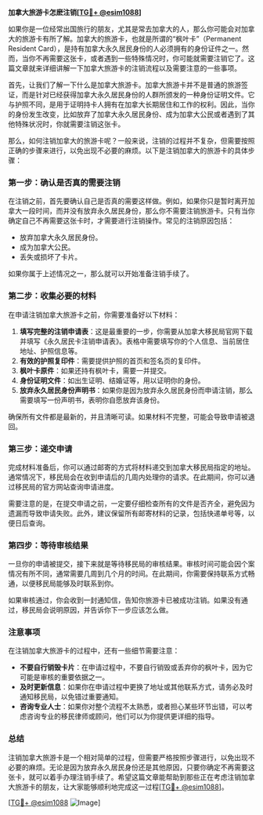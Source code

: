 **加拿大旅游卡怎麽注销[[TG💪+ @esim1088](https://t.me/s/esim1088)]**

如果你是一位经常出国旅行的朋友，尤其是常去加拿大的人，那么你可能会对加拿大的旅游卡有所了解。加拿大的旅游卡，也就是所谓的“枫叶卡”（Permanent Resident Card），是持有加拿大永久居民身份的人必须拥有的身份证件之一。然而，当你不再需要这张卡，或者遇到一些特殊情况时，你可能就需要注销它了。这篇文章就来详细讲解一下加拿大旅游卡的注销流程以及需要注意的一些事项。

首先，让我们了解一下什么是加拿大旅游卡。加拿大旅游卡并不是普通的旅游签证，而是针对已经获得加拿大永久居民身份的人群所颁发的一种身份证明文件。它与护照不同，是用于证明持卡人拥有在加拿大长期居住和工作的权利。因此，当你的身份发生改变，比如放弃了加拿大永久居民身份、成为加拿大公民或者遇到了其他特殊状况时，你就需要注销这张卡。

那么，如何注销加拿大的旅游卡呢？一般来说，注销的过程并不复杂，但需要按照正确的步骤来进行，以免出现不必要的麻烦。以下是注销加拿大的旅游卡的具体步骤：

### **第一步：确认是否真的需要注销**
在注销之前，首先要确认自己是否真的需要这样做。例如，如果你只是暂时离开加拿大一段时间，而并没有放弃永久居民身份，那么你不需要注销旅游卡。只有当你确定自己不再需要这张卡时，才需要进行注销操作。常见的注销原因包括：
- 放弃加拿大永久居民身份。
- 成为加拿大公民。
- 丢失或损坏了卡片。

如果你属于上述情况之一，那么就可以开始准备注销手续了。

### **第二步：收集必要的材料**
在申请注销加拿大旅游卡之前，你需要准备好以下材料：
1. **填写完整的注销申请表**：这是最重要的一步，你需要从加拿大移民局官网下载并填写《永久居民卡注销申请表》。表格中需要填写你的个人信息、当前居住地址、护照信息等。
2. **有效的护照复印件**：需要提供护照的首页和签名页的复印件。
3. **枫叶卡原件**：如果还持有枫叶卡，需要一并提交。
4. **身份证明文件**：如出生证明、结婚证等，用以证明你的身份。
5. **放弃永久居民身份声明书**：如果你是因为放弃永久居民身份而申请注销，那么需要填写一份声明书，表明你自愿放弃该身份。

确保所有文件都是最新的，并且清晰可读。如果材料不完整，可能会导致申请被退回。

### **第三步：递交申请**
完成材料准备后，你可以通过邮寄的方式将材料递交到加拿大移民局指定的地址。通常情况下，移民局会在收到申请后的几周内处理你的请求。在此期间，你可以通过移民局的官方网站查询申请进度。

需要注意的是，在提交申请之前，一定要仔细检查所有的文件是否齐全，避免因为遗漏而导致申请失败。此外，建议保留所有邮寄材料的记录，包括快递单号等，以便日后查询。

### **第四步：等待审核结果**
一旦你的申请被提交，接下来就是等待移民局的审核结果。审核时间可能会因个案情况有所不同，通常需要几周到几个月的时间。在此期间，你需要保持联系方式畅通，以便移民局能够及时联系到你。

如果审核通过，你会收到一封通知信，告知你旅游卡已被成功注销。如果没有通过，移民局会说明原因，并告诉你下一步应该怎么做。

### **注意事项**
在注销加拿大旅游卡的过程中，还有一些细节需要注意：
- **不要自行销毁卡片**：在申请过程中，不要自行销毁或丢弃你的枫叶卡，因为它可能是审核的重要依据之一。
- **及时更新信息**：如果你在申请过程中更换了地址或其他联系方式，请务必及时通知移民局，以免错过重要通知。
- **咨询专业人士**：如果你对整个流程不太熟悉，或者担心某些环节出错，可以考虑咨询专业的移民律师或顾问，他们可以为你提供更详细的指导。

### **总结**
注销加拿大旅游卡是一个相对简单的过程，但需要严格按照步骤进行，以免出现不必要的麻烦。无论是因为放弃永久居民身份还是其他原因，只要你确定不再需要这张卡，就可以着手办理注销手续了。希望这篇文章能帮助到那些正在考虑注销加拿大旅游卡的朋友，让大家能够顺利地完成这一过程[[TG💪+ @esim1088](https://t.me/s/esim1088)]。

[[TG💪+ @esim1088](https://t.me/s/esim1088) ![Image](https://i.postimg.cc/4NQfJmqS/Snipaste-2025-05-13-00-14-12.png)]